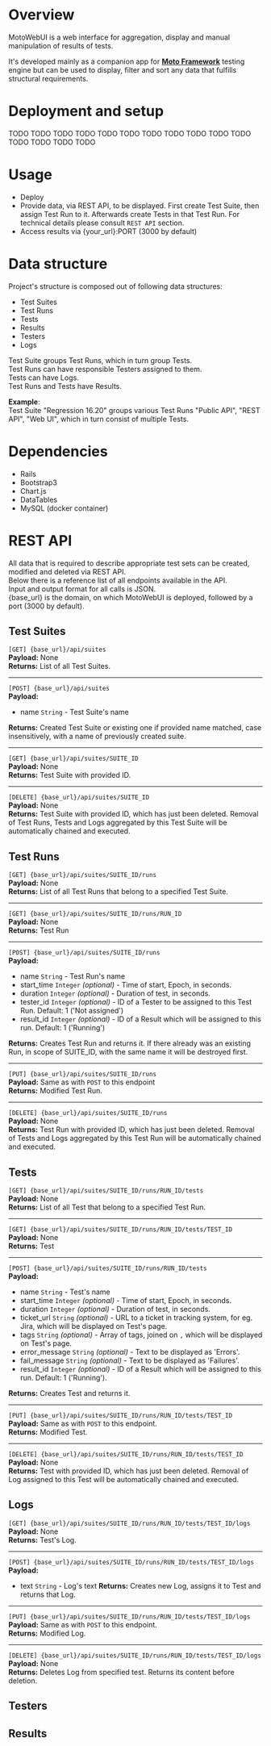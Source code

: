 # Overview
MotoWebUI is a web interface for aggregation, display and manual manipulation of results of tests.  
  
It's developed mainly as a companion app for **[Moto Framework](https://github.com/bwilczek/moto)** testing engine but can be used to display, filter and sort any data that fulfills structural requirements.


# Deployment and setup
TODO TODO TODO TODO TODO TODO TODO TODO TODO TODO TODO TODO TODO TODO TODO


# Usage
* Deploy
* Provide data, via REST API, to be displayed. First create Test Suite, then assign Test Run to it. Afterwards create Tests in that Test Run. 
For technical details please consult `REST API` section.
* Access results via {your_url}:PORT (3000 by default)


# Data structure
Project's structure is composed out of following data structures:

* Test Suites
* Test Runs
* Tests
* Results
* Testers
* Logs

Test Suite groups Test Runs, which in turn group Tests.  
Test Runs can have responsible Testers assigned to them.  
Tests can have Logs.  
Test Runs and Tests have Results.
 
**Example**:  
Test Suite "Regression 16.20" groups various Test Runs "Public API", "REST API", "Web UI", which in turn consist of multiple Tests. 


# Dependencies
* Rails
* Bootstrap3
* Chart.js
* DataTables
* MySQL (docker container)


# REST API
All data that is required to describe appropriate test sets can be created, modified and deleted via REST API.  
Below there is a reference list of all endpoints available in the API.  
Input and output format for all calls is JSON.  
{base_url} is the domain, on which MotoWebUI is deployed, followed by a port (3000 by default).  


## Test Suites 
`[GET] {base_url}/api/suites`  
**Payload:** None  
**Returns:** List of all Test Suites.   

---
 
`[POST] {base_url}/api/suites`  
**Payload:** 

* name `String` - Test Suite's name  

**Returns:** Created Test Suite or existing one if provided name matched, case insensitively, with a name of previously created suite.  

---

`[GET] {base_url}/api/suites/SUITE_ID`  
**Payload:** None  
**Returns:** Test Suite with provided ID.

---

`[DELETE] {base_url}/api/suites/SUITE_ID`  
**Payload:** None  
**Returns:** Test Suite with provided ID, which has just been deleted. Removal of Test Runs, Tests and Logs aggregated by this Test Suite will be automatically chained and executed.

  
## Test Runs
`[GET] {base_url}/api/suites/SUITE_ID/runs`  
**Payload:** None  
**Returns:** List of all Test Runs that belong to a specified Test Suite.

---
 
`[GET] {base_url}/api/suites/SUITE_ID/runs/RUN_ID`  
**Payload:** None  
**Returns:** Test Run

---
 
`[POST] {base_url}/api/suites/SUITE_ID/runs`  
**Payload:** 

* name `String` - Test Run's name
* start_time `Integer` _(optional)_ - Time of start, Epoch, in seconds.
* duration `Integer` _(optional)_ - Duration of test, in seconds.
* tester_id `Integer` _(optional)_ - ID of a Tester to be assigned to this Test Run. Default: 1 ('Not assigned')
* result_id `Integer` _(optional)_ - ID of a Result which will be assigned to this run. Default: 1 ('Running')

**Returns:** Creates Test Run and returns it. If there already was an existing Run, in scope of SUITE_ID, with the same name it will be destroyed first.

---
 
`[PUT] {base_url}/api/suites/SUITE_ID/runs`  
**Payload:** Same as with `POST` to this endpoint  
**Returns:** Modified Test Run.

---
 
`[DELETE] {base_url}/api/suites/SUITE_ID/runs`  
**Payload:** None  
**Returns:** Test Run with provided ID, which has just been deleted. Removal of Tests and Logs aggregated by this Test Run will be automatically chained and executed.  

  
## Tests
`[GET] {base_url}/api/suites/SUITE_ID/runs/RUN_ID/tests`  
**Payload:** None  
**Returns:** List of all Test that belong to a specified Test Run.  

---
 
`[GET] {base_url}/api/suites/SUITE_ID/runs/RUN_ID/tests/TEST_ID`  
**Payload:** None  
**Returns:** Test  

---
 
`[POST] {base_url}/api/suites/SUITE_ID/runs/RUN_ID/tests`  
**Payload:** 

* name `String` - Test's name
* start_time `Integer` _(optional)_ - Time of start, Epoch, in seconds.
* duration `Integer` _(optional)_ - Duration of test, in seconds.
* ticket_url `String` _(optional)_ - URL to a ticket in tracking system, for eg. Jira, which will be displayed on Test's page.
* tags `String` _(optional)_ - Array of tags, joined on `,` which will be displayed on Test's page.
* error_message `String` _(optional)_ - Text to be displayed as 'Errors'.
* fail_message `String` _(optional)_ - Text to be displayed as 'Failures'.
* result_id `Integer` _(optional)_ - ID of a Result which will be assigned to this run. Default: 1 ('Running').

**Returns:** Creates Test and returns it.

---
 
`[PUT] {base_url}/api/suites/SUITE_ID/runs/RUN_ID/tests/TEST_ID`  
**Payload:** Same as with `POST` to this endpoint.  
**Returns:** Modified Test.

---
 
`[DELETE] {base_url}/api/suites/SUITE_ID/runs/RUN_ID/tests/TEST_ID`  
**Payload:** None  
**Returns:** Test with provided ID, which has just been deleted. Removal of Log assigned to this Test will be automatically chained and executed.  

  
## Logs
`[GET] {base_url}/api/suites/SUITE_ID/runs/RUN_ID/tests/TEST_ID/logs`  
**Payload:** None  
**Returns:** Test's Log.

---
 
`[POST] {base_url}/api/suites/SUITE_ID/runs/RUN_ID/tests/TEST_ID/logs`  
**Payload:** 

* text `String` - Log's text
**Returns:** Creates new Log, assigns it to Test and returns that Log.

---
 
`[PUT] {base_url}/api/suites/SUITE_ID/runs/RUN_ID/tests/TEST_ID/logs`  
**Payload:** Same as with `POST` to this endpoint.  
**Returns:** Modified Log.

---
 
`[DELETE] {base_url}/api/suites/SUITE_ID/runs/RUN_ID/tests/TEST_ID/logs`  
**Payload:** None  
**Returns:** Deletes Log from specified test. Returns its content before deletion. 

  
## Testers

  
## Results


